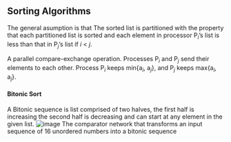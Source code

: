 ## Sorting Algorithms
The general asumption is that The sorted list is partitioned with the property that each partitioned list is sorted and each element in processor P<sub>*i*</sub>’s list is less than that in P<sub>*j*</sub>’s list if *i* < *j*.

A parallel compare-exchange operation. Processes P<sub>*i*</sub> and P<sub>*j*</sub> send their elements to each other. Process P<sub>*i*</sub> keeps min{a<sub>*i*</sub>, a<sub>*j*</sub>}, and P<sub>*j*</sub> keeps max{a<sub>*i*</sub>, a<sub>*j*</sub>}.

#### Bitonic Sort
A Bitonic sequence is list comprised of two halves, the first half is increasing the second half is decreasing and can start at any element in the given list.
![image](https://user-images.githubusercontent.com/16867443/33642726-3749c57e-da09-11e7-9fd3-71ceed716f19.png)
The comparator network that transforms an input sequence of 16 unordered numbers into a bitonic sequence
